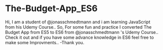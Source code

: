# The-Budget-App_ES6
Hi, I am a student of @jonasschmedtmann and i am learning JavaScript from his Udemy Course..
So, For some fun and practice I converted The Budget App from ES5 to ES6 from 
@jonasschmedtmann 's Udemy Course..
Check it out and if you have some advance knowledge in ES6 feel free to make some Improvments..
-Thank you.

